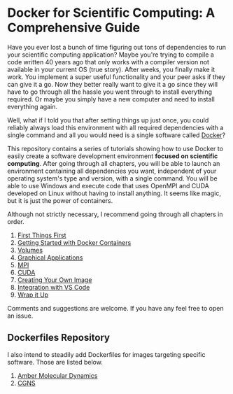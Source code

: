 
# Docker for Scientific Computing: A Comprehensive Guide

Have you ever lost a bunch of time figuring out tons of dependencies to run your scientific computing application? Maybe you're trying to compile a code written 40 years ago that only works with a compiler version not available in your current OS (true story). After weeks, you finally make it work. You implement a super useful functionality and your peer asks if they can give it a go. Now they better really want to give it a go since they will have to go through all the hassle you went through to install everything required. Or maybe you simply have a new computer and need to install everything again.

Well, what if I told you that after setting things up just once, you could reliably always load this environment with all required dependencies with a single command and all you would need is a single software called [Docker](https://www.docker.com/)?


This repository contains a series of tutorials showing how to use Docker to easily create a software development environment **focused on scientific computing**. After going through all chapters, you will be able to launch an environment containing all dependencies you want, independent of your operating system's type and version, with a single command. You will be able to use Windows and execute code that uses OpenMPI and CUDA developed on Linux without having to install anything. It seems like magic, but it is just the power of containers.

Although not strictly necessary, I recommend going through all chapters in order.

1. [First Things First](src/1.%20First%20Things%20First/First%20Things%20First.md)
2. [Getting Started with Docker Containers](src/2.%20Getting%20Started%20with%20Docker%20Containers/Getting%20Started%20with%20Docker%20Containers.md)
3. [Volumes](src/3.%20Volumes/Volumes.md)
4. [Graphical Applications](src/4.%20Graphical%20Applications/Graphical%20Applications.md)
5. [MPI](src/5.%20MPI/MPI.md)
6. [CUDA](src/6.%20CUDA/CUDA.md)
7. [Creating Your Own Image](src/7.%20Creating%20Your%20Own%20Image/Creating%20Your%20Own%20Image.md)
8. [Integration with VS Code](src/8.%20Integration%20with%20VS%20Code/Integration%20with%20VS%20Code.md)
9. [Wrap it Up](src/9.%20Wrap%20It%20Up/Wrap%20It%20Up.md)


Comments and suggestions are welcome. If you have any feel free to open an issue.

## Dockerfiles Repository
I also intend to steadily add Dockerfiles for images targeting specific software. Those are listed below.

1. [Amber Molecular Dynamics](Dockerfiles/Amber/amber.md)
2. [CGNS](Dockerfiles/CGNS/cgns.md)
